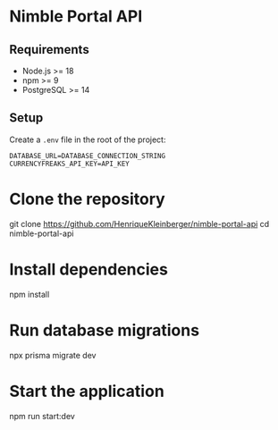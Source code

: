 # Nimble Portal API

## Requirements

- Node.js >= 18
- npm >= 9
- PostgreSQL >= 14

## Setup

Create a `.env` file in the root of the project:

```env
DATABASE_URL=DATABASE_CONNECTION_STRING
CURRENCYFREAKS_API_KEY=API_KEY
```

# Clone the repository

git clone https://github.com/HenriqueKleinberger/nimble-portal-api
cd nimble-portal-api

# Install dependencies

npm install

# Run database migrations

npx prisma migrate dev

# Start the application

npm run start:dev
